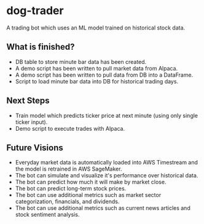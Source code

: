 # dog-trader

A trading bot which uses an ML model trained on historical stock data.

## What is finished?

- DB table to store minute bar data has been created.
- A demo script has been written to pull market data from Alpaca.
- A demo script has been written to pull data from DB into a DataFrame.
- Script to load minute bar data into DB for historical trading days.

## Next Steps

- Train model which predicts ticker price at next minute (using only single ticker input).
- Demo script to execute trades with Alpaca.

## Future Visions

- Everyday market data is automatically loaded into AWS Timestream and the model is retrained in AWS SageMaker.
- The bot can simulate and visualize it's performance over historical data.
- The bot can predict how much it will make by market close.
- The bot can predict long-term stock prices.
- The bot can use additional metrics such as market sector categorization, financials, and dividends.
- The bot can use additional metrics such as current news articles and stock sentiment analysis.
